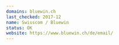 ```yaml
---
domains: bluewin.ch
last_checked: 2017-12
name: Swisscom / Bluewin
status: OK
website: https://www.bluewin.ch/de/email/
---
```

